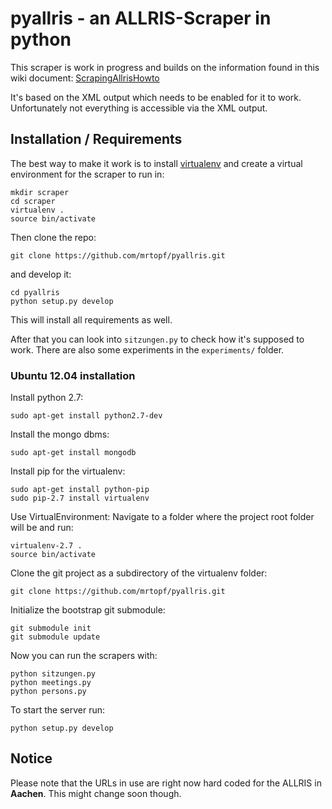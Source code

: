 # pyallris - an ALLRIS-Scraper in python

This scraper is work in progress and builds on the information found in this
wiki document: [ScrapingAllrisHowto](https://code.google.com/p/allris-scraper/wiki/ScrapingAllrisHowto)

It's based on the XML output which needs to be enabled for it to work.
Unfortunately not everything is accessible via the XML output.

## Installation / Requirements

The best way to make it work is to install [virtualenv](https://pypi.python.org/pypi/virtualenv) and create a virtual environment for the scraper to run in:

    mkdir scraper
    cd scraper
    virtualenv .
    source bin/activate

Then clone the repo:

    git clone https://github.com/mrtopf/pyallris.git

and develop it:

    cd pyallris
    python setup.py develop

This will install all requirements as well.

After that you can look into `sitzungen.py` to check how it's supposed to work. There are also
some experiments in the `experiments/` folder.

### Ubuntu 12.04 installation
 
Install python 2.7:

    sudo apt-get install python2.7-dev

Install the mongo dbms:

    sudo apt-get install mongodb

Install pip for the virtualenv:

    sudo apt-get install python-pip
    sudo pip-2.7 install virtualenv

Use VirtualEnvironment:
Navigate to a folder where the project root folder will be and run:

    virtualenv-2.7 .
    source bin/activate

Clone the git project as a subdirectory of the virtualenv folder:

    git clone https://github.com/mrtopf/pyallris.git

Initialize the bootstrap git submodule:

    git submodule init
    git submodule update

Now you can run the scrapers with:
   
    python sitzungen.py 
    python meetings.py 
    python persons.py 

To start the server run:

    python setup.py develop

## Notice
Please note that the URLs in use are right now hard coded for the ALLRIS in **Aachen**. This might
change soon though.